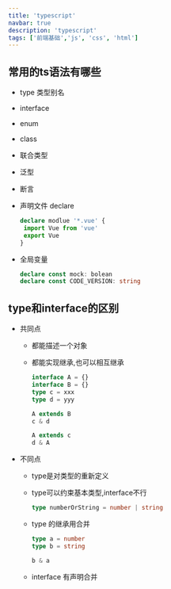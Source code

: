 ```yaml
---
title: 'typescript'
navbar: true
description: 'typescript'
tags: ['前端基础','js', 'css', 'html']
---
```


## 常用的ts语法有哪些

- type 类型别名
- interface
- enum
- class
- 联合类型
- 泛型
- 断言
- 声明文件 declare

    ```typescript
    declare modlue '*.vue' {
     import Vue from 'vue'
     export Vue
    }
    ```

- 全局变量

    ```typescript
    declare const mock: bolean
    declare const CODE_VERSION: string
    ```

## type和interface的区别

- 共同点
  - 都能描述一个对象
  - 都能实现继承,也可以相互继承

    ```typescript
    interface A = {}
    interface B = {}
    type c = xxx
    type d = yyy

    A extends B
    c & d

    A extends c
    d & A
    ```

- 不同点
  - type是对类型的重新定义
  - type可以约束基本类型,interface不行

    ```typescript
    type numberOrString = number | string
    ```

  - type 的继承用合并

    ```typescript
    type a = number
    type b = string
    
    b & a
    ```

  - interface 有声明合并
